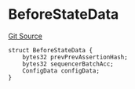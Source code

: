 # BeforeStateData
[Git Source](https://github.com/SyndicateProtocol/syndicate-appchains/blob/e670fbd66628d486b7f0c62387b907c2a44879ed/src/withdrawal/AssertionPoster.sol)


```solidity
struct BeforeStateData {
    bytes32 prevPrevAssertionHash;
    bytes32 sequencerBatchAcc;
    ConfigData configData;
}
```

